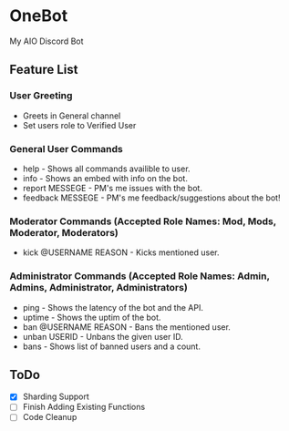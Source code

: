 # OneBot
My AIO Discord Bot

## Feature List

### User Greeting
* Greets in General channel
* Set users role to Verified User
  
### General User Commands
* help - Shows all commands availible to user.
* info - Shows an embed with info on the bot. 
* report MESSEGE - PM's me issues with the bot. 
* feedback MESSEGE - PM's me feedback/suggestions about the bot!
  
### Moderator Commands (Accepted Role Names: Mod, Mods, Moderator, Moderators)
* kick @USERNAME REASON - Kicks mentioned user.
  
### Administrator Commands (Accepted Role Names: Admin, Admins, Administrator, Administrators)
* ping - Shows the latency of the bot and the API.
* uptime - Shows the uptim of the bot. 
* ban @USERNAME REASON - Bans the mentioned user.
* unban USERID - Unbans the given user ID.
* bans - Shows list of banned users and a count. 
  
## ToDo
- [x] Sharding Support
- [ ] Finish Adding Existing Functions
- [ ] Code Cleanup
